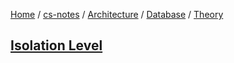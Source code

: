 [Home](https://mengxianbin.github.io) /
[cs-notes](https://mengxianbin.github.io/cs-notes/site) /
[Architecture](https://mengxianbin.github.io/cs-notes/site/Architecture) /
[Database](https://mengxianbin.github.io/cs-notes/site/Architecture/Database) /
[Theory](https://mengxianbin.github.io/cs-notes/site/Architecture/Database/Theory)

## [Isolation Level](https://mengxianbin.github.io/cs-notes/site/Architecture/Database/Theory/Isolation%20Level)
